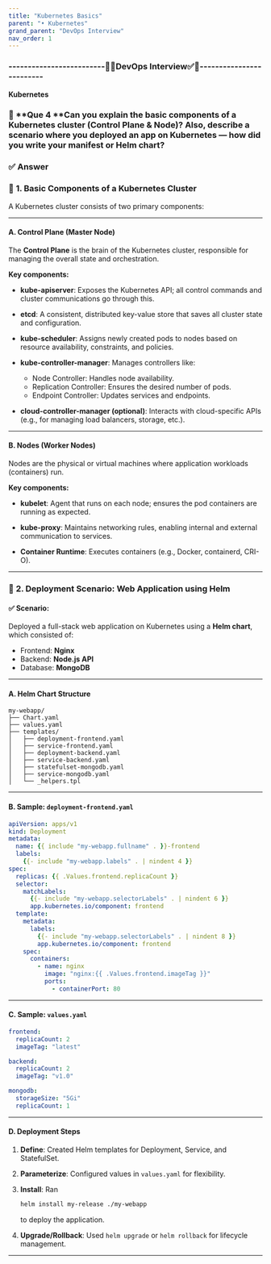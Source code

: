 ```yaml
---
title: "Kubernetes Basics"
parent: "• Kubernetes"
grand_parent: "DevOps Interview"
nav_order: 1
---
```



### -------------------------🔁✅**DevOps Interview**✅🔁-------------------------
                                                   


**Kubernetes**
### 🔁 **Que 4 **Can you explain the basic components of a Kubernetes cluster (Control Plane & Node)? Also, describe a scenario where you deployed an app on Kubernetes — how did you write your manifest or Helm chart?

### ✅ **Answer**

### 🔹 **1. Basic Components of a Kubernetes Cluster**

A Kubernetes cluster consists of two primary components:

---

#### **A. Control Plane (Master Node)**

The **Control Plane** is the brain of the Kubernetes cluster, responsible for managing the overall state and orchestration.

**Key components:**

* **kube-apiserver**:
  Exposes the Kubernetes API; all control commands and cluster communications go through this.

* **etcd**:
  A consistent, distributed key-value store that saves all cluster state and configuration.

* **kube-scheduler**:
  Assigns newly created pods to nodes based on resource availability, constraints, and policies.

* **kube-controller-manager**:
  Manages controllers like:

  * Node Controller: Handles node availability.
  * Replication Controller: Ensures the desired number of pods.
  * Endpoint Controller: Updates services and endpoints.

* **cloud-controller-manager (optional)**:
  Interacts with cloud-specific APIs (e.g., for managing load balancers, storage, etc.).

---

#### **B. Nodes (Worker Nodes)**

Nodes are the physical or virtual machines where application workloads (containers) run.

**Key components:**

* **kubelet**:
  Agent that runs on each node; ensures the pod containers are running as expected.

* **kube-proxy**:
  Maintains networking rules, enabling internal and external communication to services.

* **Container Runtime**:
  Executes containers (e.g., Docker, containerd, CRI-O).

---

### 🔹 **2. Deployment Scenario: Web Application using Helm**

#### ✅ **Scenario:**

Deployed a full-stack web application on Kubernetes using a **Helm chart**, which consisted of:

* Frontend: **Nginx**
* Backend: **Node.js API**
* Database: **MongoDB**

---

#### **A. Helm Chart Structure**

```
my-webapp/
├── Chart.yaml
├── values.yaml
├── templates/
│   ├── deployment-frontend.yaml
│   ├── service-frontend.yaml
│   ├── deployment-backend.yaml
│   ├── service-backend.yaml
│   ├── statefulset-mongodb.yaml
│   ├── service-mongodb.yaml
│   └── _helpers.tpl
```

---

#### **B. Sample: `deployment-frontend.yaml`**

```yaml
apiVersion: apps/v1
kind: Deployment
metadata:
  name: {{ include "my-webapp.fullname" . }}-frontend
  labels:
    {{- include "my-webapp.labels" . | nindent 4 }}
spec:
  replicas: {{ .Values.frontend.replicaCount }}
  selector:
    matchLabels:
      {{- include "my-webapp.selectorLabels" . | nindent 6 }}
      app.kubernetes.io/component: frontend
  template:
    metadata:
      labels:
        {{- include "my-webapp.selectorLabels" . | nindent 8 }}
        app.kubernetes.io/component: frontend
    spec:
      containers:
        - name: nginx
          image: "nginx:{{ .Values.frontend.imageTag }}"
          ports:
            - containerPort: 80
```

---

#### **C. Sample: `values.yaml`**

```yaml
frontend:
  replicaCount: 2
  imageTag: "latest"

backend:
  replicaCount: 2
  imageTag: "v1.0"

mongodb:
  storageSize: "5Gi"
  replicaCount: 1
```

---

#### **D. Deployment Steps**

1. **Define**: Created Helm templates for Deployment, Service, and StatefulSet.
2. **Parameterize**: Configured values in `values.yaml` for flexibility.
3. **Install**: Ran

   ```bash
   helm install my-release ./my-webapp
   ```

   to deploy the application.
4. **Upgrade/Rollback**: Used `helm upgrade` or `helm rollback` for lifecycle management.

---




